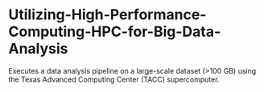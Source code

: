 # Utilizing-High-Performance-Computing-HPC-for-Big-Data-Analysis
Executes a data analysis pipeline on a large-scale dataset (>100 GB) using the Texas Advanced Computing Center (TACC) supercomputer.
